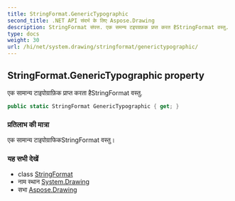 ```yaml
---
title: StringFormat.GenericTypographic
second_title: .NET API संदर्भ के लिए Aspose.Drawing
description: StringFormat संपत्त. एक समन्य टइपग्रफ़क प्रप्त करत हैStringFormat वस्तु.
type: docs
weight: 30
url: /hi/net/system.drawing/stringformat/generictypographic/
---
```

## StringFormat.GenericTypographic property

एक सामान्य टाइपोग्राफ़िक प्राप्त करता हैStringFormat वस्तु.

```csharp
public static StringFormat GenericTypographic { get; }
```

### प्रतिलाभ की मात्रा

एक सामान्य टाइपोग्राफिकStringFormat वस्तु।

### यह सभी देखें

* class [StringFormat](../)
* नाम स्थान [System.Drawing](../../stringformat/)
* सभा [Aspose.Drawing](../../../)


